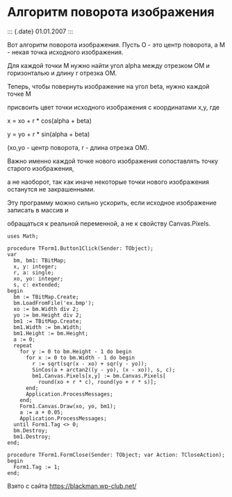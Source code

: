 Алгоритм поворота изображения
=============================

::: {.date}
01.01.2007
:::

Вот алгоритм поворота изображения. Пусть O - это центр поворота, а M -
некая точка исходного изображения.

Для каждой точки M нужно найти угол alpha между отрезком OM и
горизонталью и длину r отрезка OM.

Теперь, чтобы повернуть изображение на угол beta, нужно каждой точке M

присвоить цвет точки исходного изображения с координатами x,y, где

x = xo + r \* cos(alpha + beta)

y = yo + r \* sin(alpha + beta)

(xo,yo - центр поворота, r - длина отрезка OM).

Важно именно каждой точке нового изображения сопоставлять точку старого
изображения,

а не наоборот, так как иначе некоторые точки нового изображения
останутся не закрашенными.

Эту программу можно сильно ускорить, если исходное изображение записать
в массив и

обращаться к реальной переменной, а не к свойству Canvas.Pixels.

    uses Math;
     
    procedure TForm1.Button1Click(Sender: TObject);
    var
      bm, bm1: TBitMap;
      x, y: integer;
      r, a: single;
      xo, yo: integer;
      s, c: extended;
    begin
      bm := TBitMap.Create;
      bm.LoadFromFile('ex.bmp');
      xo := bm.Width div 2;
      yo := bm.Height div 2;
      bm1 := TBitMap.Create;
      bm1.Width := bm.Width;
      bm1.Height := bm.Height;
      a := 0;
      repeat
        for y := 0 to bm.Height - 1 do begin
          for x := 0 to bm.Width - 1 do begin
            r := sqrt(sqr(x - xo) + sqr(y - yo));
            SinCos(a + arctan2((y - yo), (x - xo)), s, c);
            bm1.Canvas.Pixels[x,y] := bm.Canvas.Pixels[
              round(xo + r * c), round(yo + r * s)];
          end;
          Application.ProcessMessages;
        end;
        Form1.Canvas.Draw(xo, yo, bm1);
        a := a + 0.05;
        Application.ProcessMessages;
      until Form1.Tag <> 0;
      bm.Destroy;
      bm1.Destroy;
    end;
     
    procedure TForm1.FormClose(Sender: TObject; var Action: TCloseAction);
    begin
      Form1.Tag := 1;
    end;

Взято с сайта <https://blackman.wp-club.net/>
